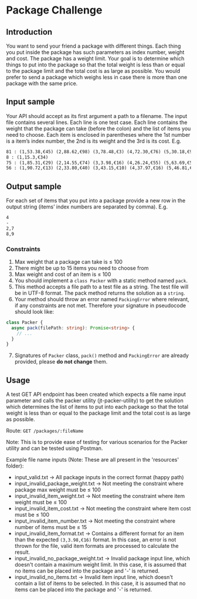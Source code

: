 # Package Challenge

## Introduction
You want to send your friend a package with different things. 
Each thing you put inside the package has such parameters as index number, weight and cost. The package has a weight limit. Your goal is to determine which things to put into the package so that the total weight is less than or equal to the package limit and the total cost is as large as possible.
You would prefer to send a package which weighs less in case there is more than one package with the same price.

## Input sample
Your API should accept as its first argument a path to a filename. The input file contains several lines. Each line is one test case. 
Each line contains the weight that the package can take (before the colon) and the list of items you need to choose. Each item is enclosed in parentheses where the 1st number is a item’s index number, the 2nd is its weight and the 3rd is its cost. E.g.

```txt
81 : (1,53.38,€45) (2,88.62,€98) (3,78.48,€3) (4,72.30,€76) (5,30.18,€9) (6,46.34,€48)
8 : (1,15.3,€34)
75 : (1,85.31,€29) (2,14.55,€74) (3,3.98,€16) (4,26.24,€55) (5,63.69,€52) (6,76.25,€75) (7,60.02,€74) (8,93.18,€35) (9,89.95,€78)
56 : (1,90.72,€13) (2,33.80,€40) (3,43.15,€10) (4,37.97,€16) (5,46.81,€36) (6,48.77,€79) (7,81.80,€45) (8,19.36,€79) (9,6.76,€64)
```

## Output sample
For each set of items that you put into a package provide a new row in the output string (items’ index numbers are separated by comma). E.g. 
```txt
4
-
2,7
8,9
```

### Constraints
1. Max weight that a package can take is ≤ 100
2. There might be up to 15 items you need to choose from
3. Max weight and cost of an item is ≤ 100
4. You should implement a ```class Packer``` with a static method named ```pack```. 
5. This method accepts a file path to a test file as a string. The test file will be in UTF-8 format. The pack method returns the solution as a ```string```.
6. Your method should throw an error named ```PackingError``` where relevant, if any constraints are not met. Therefore your signature in pseudocode should look like:

```ts
class Packer {
  async pack(filePath: string): Promise<string> {
    // ...
  }
}
```

7. Signatures of ```Packer``` class, ```pack()``` method and ```PackingError``` are already provided, please **do not change** them.

## Usage

A test GET API endpoint has been created which expects a file name input parameter and calls the packer utility (jt-packer-utility) to get the solution which determines the list of items to put into each package so that the total weight is less than or equal to the package limit and the total cost is as large as possible.

Route: ```GET /packages/:fileName```

Note: This is to provide ease of testing for various scenarios for the Packer utility and can be tested using Postman.

Example file name inputs (Note: These are all present in the 'resources' folder):
- input_valid.txt -> All package inputs in the correct format (happy path)
- input_invalid_package_weight.txt -> Not meeting the constraint where package max weight must be ≤ 100
- input_invalid_item_weight.txt -> Not meeting the constraint where item weight must be ≤ 100
- input_invalid_item_cost.txt -> Not meeting the constraint where item cost must be ≤ 100
- input_invalid_item_number.txt -> Not meeting the constraint where number of items must be ≤ 15
- input_invalid_item_format.txt -> Contains a different format for an item than the expected ```(3,3.98,€16)``` format. In this case, an error is not thrown for the file, valid item formats are processed to calculate the result.
- input_invalid_no_package_weight.txt -> Invalid package input line, which doesn't contain a maximum weight limit. In this case, it is assumed that no items can be placed into the package and '-' is returned.
- input_invalid_no_items.txt -> Invalid item input line, which doesn't contain a list of items to be selected. In this case, it is assumed that no items can be placed into the package and '-' is returned.